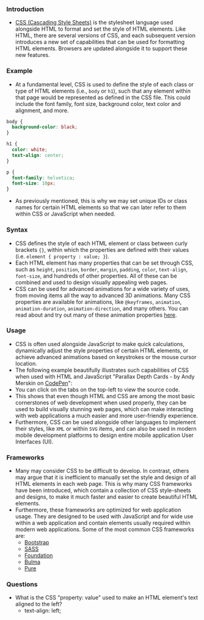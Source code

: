 ### Introduction
- [CSS (Cascading Style Sheets)](https://www.w3.org/Style/CSS/Overview.en.html) is the stylesheet language used alongside HTML to format and set the style of HTML elements. Like HTML, there are several versions of CSS, and each subsequent version introduces a new set of capabilities that can be used for formatting HTML elements. Browsers are updated alongside it to support these new features.


### Example
- At a fundamental level, CSS is used to define the style of each class or type of HTML elements (i.e., `body` or `h1`), such that any element within that page would be represented as defined in the CSS file. This could include the font family, font size, background color, text color and alignment, and more.
```css
body {
  background-color: black;
}

h1 {
  color: white;
  text-align: center;
}

p {
  font-family: helvetica;
  font-size: 10px;
}
```

- As previously mentioned, this is why we may set unique IDs or class names for certain HTML elements so that we can later refer to them within CSS or JavaScript when needed.


### Syntax
- CSS defines the style of each HTML element or class between curly brackets `{}`, within which the properties are defined with their values (i.e. `element { property : value; }`).
- Each HTML element has many properties that can be set through CSS, such as `height`, `position`, `border`, `margin`, `padding`, `color`, `text-align`, `font-size`, and hundreds of other properties. All of these can be combined and used to design visually appealing web pages.
- CSS can be used for advanced animations for a wide variety of uses, from moving items all the way to advanced 3D animations. Many CSS properties are available for animations, like `@keyframes`, `animation`, `animation-duration`, `animation-direction`, and many others. You can read about and try out many of these animation properties [here](https://www.w3schools.com/css/css3_animations.asp).



### Usage
- CSS is often used alongside JavaScript to make quick calculations, dynamically adjust the style properties of certain HTML elements, or achieve advanced animations based on keystrokes or the mouse cursor location.
- The following example beautifully illustrates such capabilities of CSS when used with HTML and JavaScript "Parallax Depth Cards - by Andy Merskin on [CodePen](https://codepen.io/)":
- You can click on the tabs on the top-left to view the source code.
- This shows that even though HTML and CSS are among the most basic cornerstones of web development when used properly, they can be used to build visually stunning web pages, which can make interacting with web applications a much easier and more user-friendly experience.
- Furthermore, CSS can be used alongside other languages to implement their styles, like `XML` or within `SVG` items, and can also be used in modern mobile development platforms to design entire mobile application User Interfaces (UI).



### Frameworks
- Many may consider CSS to be difficult to develop. In contrast, others may argue that it is inefficient to manually set the style and design of all HTML elements in each web page. This is why many CSS frameworks have been introduced, which contain a collection of CSS style-sheets and designs, to make it much faster and easier to create beautiful HTML elements.
- Furthermore, these frameworks are optimized for web application usage. They are designed to be used with JavaScript and for wide use within a web application and contain elements usually required within modern web applications. Some of the most common CSS frameworks are:
	- [Bootstrap](https://www.w3schools.com/bootstrap4/)
	- [SASS](https://sass-lang.com/)
	- [Foundation](https://en.wikipedia.org/wiki/Foundation_\(framework\))
	- [Bulma](https://bulma.io/)
	- [Pure](https://purecss.io/)


### Questions
- What is the CSS "property: value" used to make an HTML element's text aligned to the left?
	- text-align: left;